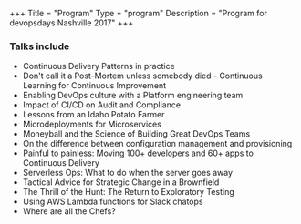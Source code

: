 +++
Title = "Program"
Type = "program"
Description = "Program for devopsdays Nashville 2017"
+++

### Talks include 
* Continuous Delivery Patterns in practice
* Don't call it a Post-Mortem unless somebody died - Continuous Learning for Continuous Improvement
* Enabling DevOps culture with a Platform engineering team
* Impact of CI/CD on Audit and Compliance
* Lessons from an Idaho Potato Farmer
* Microdeployments for Microservices
* Moneyball and the Science of Building Great DevOps Teams
* On the difference between configuration management and provisioning
* Painful to painless: Moving 100+ developers and 60+ apps to Continuous Delivery
* Serverless Ops: What to do when the server goes away
* Tactical Advice for Strategic Change in a Brownfield
* The Thrill of the Hunt: The Return to Exploratory Testing
* Using AWS Lambda functions for Slack chatops
* Where are all the Chefs?
